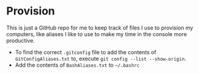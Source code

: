 # Provision

This is just a GitHub repo for me to keep track of files I use to provision my computers, like aliases I like to use to make my time in the console more productive.

* To find the correct `.gitconfig` file to add the contents of `GitConfigAliases.txt` to, execute `git config --list --show-origin`.
* Add the contents of `BashAliases.txt` to `~/.bashrc`
